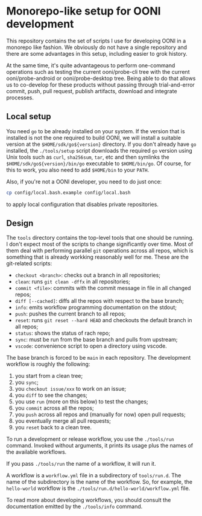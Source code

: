 # Monorepo-like setup for OONI development

This repository contains the set of scripts I use for developing OONI in a
monorepo like fashion. We obviously do not have a single repository and there
are some advantages in this setup, including easier to grok history.

At the same time, it's quite advantageous to perform one-command operations
such as testing the current ooni/probe-cli tree with the current ooni/probe-android
or ooni/probe-desktop tree. Being able to do that allows us to co-develop for
these products without passing through trial-and-error commit, push, pull request,
publish artifacts, download and integrate processes.

## Local setup

You need `go` to be already installed on your system. If the version that
is installed is not the one required to build OONI, we will install a suitable
version at the `$HOME/sdk/go${version}` directory. If you don't already have
`go` installed, the `./tools/setup` script downloads the required `go` version
using Unix tools such as `curl`, `sha256sum`, `tar`, etc and then symlinks
the `$HOME/sdk/go${version}/bin/go` executable to `$HOME/bin/go`. Of course,
for this to work, you also need to add `$HOME/bin` to your `PATH`.

Also, if you're not a OONI developer, you need to do just once:

```bash
cp config/local.bash.example config/local.bash
```

to apply local configuration that disables private repositories.

## Design

The `tools` directory contains the top-level tools that one should be running. I
don't expect most of the scripts to change significantly over time. Most of them deal
with performing parallel `git` operations across all repos, which is something that
is already workking reasonably well for me. These are the git-related scripts:

* `checkout <branch>`: checks out a branch in all repositories;
* `clean`: runs `git clean -dffx` in all repositories;
* `commit <file>`: commits with the commit message in file in all changed repos;
* `diff [--cached]`: diffs all the repos with respect to the base branch;
* `info`: emits workflow programming documentation on the stdout;
* `push`: pushes the current branch to all repos;
* `reset`: runs `git reset --hard HEAD` and checkouts the default branch in all repos;
* `status`: shows the status of rach repo;
* `sync`: must be run from the base branch and pulls from upstream;
* `vscode`: convenience script to open a directory using vscode.

The base branch is forced to be `main` in each repository. The development workflow is roughly the following:

1. you start from a clean tree;
2. you `sync`;
3. you `checkout issue/xxx` to work on an issue;
4. you `diff` to see the changes;
5. you use `run` (more on this below) to test the changes;
6. you `commit` across all the repos;
7. you `push` across all repos and (manually for now) open pull requests;
8. you eventually merge all pull requests;
9. you `reset` back to a clean tree.

To run a development or release workflow, you use the `./tools/run` command. Invoked
without arguments, it prints its usage plus the names of the available workflows.

If you pass `./tools/run` the name of a workflow, it will run it.

A workflow is a `workflow.yml` file in a subdirectory of `tools/run.d`. The name
of the subdirectory is the name of the workflow. So, for example, the `hello-world`
workflow is the `./tools/run.d/hello-world/workflow.yml` file.

To read more about developing workflows, you should consult the
documentation emitted by the `./tools/info` command.
